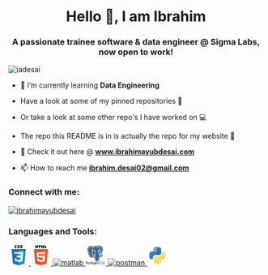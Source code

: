 <h1 align="center">Hello 👋, I am Ibrahim</h1>
<h3 align="center">A passionate trainee software & data engineer @ Sigma Labs, now open to work!</h3>

<p align="left"> <img src="https://komarev.com/ghpvc/?username=iadesai&label=Profile%20views&color=0e75b6&style=flat" alt="iadesai" /> </p>

- 🌱 I’m currently learning **Data Engineering**
  
- Have a look at some of my pinned repositories 📌

- Or take a look at some other repo's I have worked on 💻

- The repo this README is in is actually the repo for my website 📶

- 📝 Check it out here @ **www.ibrahimayubdesai.com**

- 📫 How to reach me **ibrahim.desai02@gmail.com**

<h3 align="left">Connect with me:</h3>
<p align="left">
<a href="https://linkedin.com/in/ibrahimayubdesai" target="blank"><img align="center" src="https://raw.githubusercontent.com/rahuldkjain/github-profile-readme-generator/master/src/images/icons/Social/linked-in-alt.svg" alt="ibrahimayubdesai" height="30" width="40" /></a>
</p>

<h3 align="left">Languages and Tools:</h3>
<p align="left"> <a href="https://www.w3schools.com/css/" target="_blank" rel="noreferrer"> <img src="https://raw.githubusercontent.com/devicons/devicon/master/icons/css3/css3-original-wordmark.svg" alt="css3" width="40" height="40"/> </a> <a href="https://www.w3.org/html/" target="_blank" rel="noreferrer"> <img src="https://raw.githubusercontent.com/devicons/devicon/master/icons/html5/html5-original-wordmark.svg" alt="html5" width="40" height="40"/> </a> <a href="https://www.mathworks.com/" target="_blank" rel="noreferrer"> <img src="https://upload.wikimedia.org/wikipedia/commons/2/21/Matlab_Logo.png" alt="matlab" width="40" height="40"/> </a> <a href="https://www.postgresql.org" target="_blank" rel="noreferrer"> <img src="https://raw.githubusercontent.com/devicons/devicon/master/icons/postgresql/postgresql-original-wordmark.svg" alt="postgresql" width="40" height="40"/> </a> <a href="https://postman.com" target="_blank" rel="noreferrer"> <img src="https://www.vectorlogo.zone/logos/getpostman/getpostman-icon.svg" alt="postman" width="40" height="40"/> </a> <a href="https://www.python.org" target="_blank" rel="noreferrer"> <img src="https://raw.githubusercontent.com/devicons/devicon/master/icons/python/python-original.svg" alt="python" width="40" height="40"/> </a> </p>
